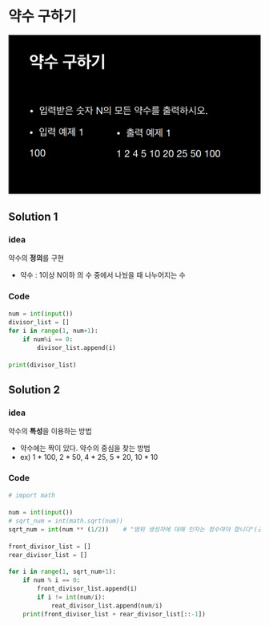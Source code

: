 # 약수 구하기

![divisor](img/divisor.png)

## Solution 1

### idea
약수의 **정의**를 구현
- 약수 : 1이상 N이하 의 수 중에서 나눴을 때 나누어지는 수

### Code
```python
num = int(input())
divisor_list = []
for i in range(1, num+1):
    if num%i == 0:
        divisor_list.append(i)
    
print(divisor_list)
```

## Solution 2

### idea
약수의 **특성**을 이용하는 방법
- 약수에는 짝이 있다. 약수의 중심을 찾는 방법
- ex) 1 * 100, 2 * 50, 4 * 25, 5 * 20, 10 * 10

### Code
```python
# import math

num = int(input())
# sqrt_num = int(math.sqrt(num))
sqrt_num = int(num ** (1/2))    # "범위 생성자에 대해 인자는 정수여야 합니다"(공식문서)

front_divisor_list = []
rear_divisor_list = []

for i in range(1, sqrt_num+1):
    if num % i == 0:
        front_divisor_list.append(i)
        if i != int(num/i):
            reat_divisor_list.append(num/i)
    print(front_divisor_list + rear_divisor_list[::-1])
```

